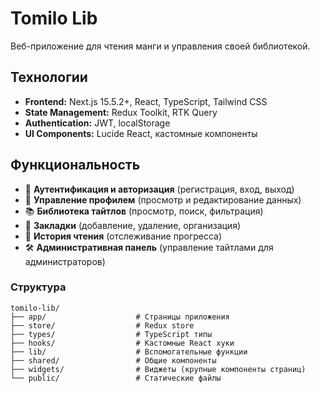 # Tomilo Lib

Веб-приложение для чтения манги и управления своей библиотекой.

## Технологии

- **Frontend:** Next.js 15.5.2+, React, TypeScript, Tailwind CSS
- **State Management:** Redux Toolkit, RTK Query
- **Authentication:** JWT, localStorage
- **UI Components:** Lucide React, кастомные компоненты

## Функциональность

- 🔐 **Аутентификация и авторизация** (регистрация, вход, выход)
- 👤 **Управление профилем** (просмотр и редактирование данных)
- 📚 **Библиотека тайтлов** (просмотр, поиск, фильтрация)
- 🔖 **Закладки** (добавление, удаление, организация)
- 📖 **История чтения** (отслеживание прогресса)
- 🛠 **Административная панель** (управление тайтлами для администраторов)

### Структура 
```text
tomilo-lib/
├── app/                    # Страницы приложения
├── store/                  # Redux store
├── types/                  # TypeScript типы
├── hooks/                  # Кастомные React хуки
├── lib/                    # Вспомогательные функции
├── shared/                 # Общие компоненты
├── widgets/                # Виджеты (крупные компоненты страниц)
└── public/                 # Статические файлы
```
